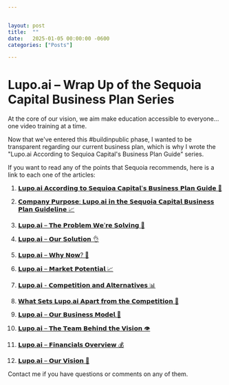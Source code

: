```yaml
---


layout: post
title:  ""
date:   2025-01-05 00:00:00 -0600
categories: ["Posts"] 

---
```



#  Lupo.ai – Wrap Up of the Sequoia Capital Business Plan Series

At the core of our vision, we aim make education accessible to everyone... one video training at a time.

Now that we've entered this #buildinpublic phase, I wanted to be transparent regarding our current business plan, which is why I wrote the "Lupo.ai According to Sequioa Capital's Business Plan Guide" series.

If you want to read any of the points that Sequoia recommends, here is a link to each one of the articles:


1. [𝗟𝘂𝗽𝗼.𝗮𝗶 𝗔𝗰𝗰𝗼𝗿𝗱𝗶𝗻𝗴 𝘁𝗼 𝗦𝗲𝗾𝘂𝗶𝗼𝗮 𝗖𝗮𝗽𝗶𝘁𝗮𝗹'𝘀 𝗕𝘂𝘀𝗶𝗻𝗲𝘀𝘀 𝗣𝗹𝗮𝗻 𝗚𝘂𝗶𝗱𝗲 🚀](https://www.linkedin.com/posts/xmorera_businessplan-ai-video-activity-7280593724932296704-eeKH?utm_source=share&utm_medium=member_desktop)

1. [𝗖𝗼𝗺𝗽𝗮𝗻𝘆 𝗣𝘂𝗿𝗽𝗼𝘀𝗲: 𝗟𝘂𝗽𝗼.𝗮𝗶 𝗶𝗻 𝘁𝗵𝗲 𝗦𝗲𝗾𝘂𝗼𝗶𝗮 𝗖𝗮𝗽𝗶𝘁𝗮𝗹 𝗕𝘂𝘀𝗶𝗻𝗲𝘀𝘀 𝗣𝗹𝗮𝗻 𝗚𝘂𝗶𝗱𝗲𝗹𝗶𝗻𝗲 📈](https://www.linkedin.com/posts/xmorera_companypurpose-sequoiacapital-businessplan-activity-7280956133492592641-datC?utm_source=share&utm_medium=member_desktop)
1. [𝗟𝘂𝗽𝗼.𝗮𝗶 – 𝗧𝗵𝗲 𝗣𝗿𝗼𝗯𝗹𝗲𝗺 𝗪𝗲’𝗿𝗲 𝗦𝗼𝗹𝘃𝗶𝗻𝗴 🌟](https://www.linkedin.com/posts/xmorera_training-learninganddevelopment-companypurpose-activity-7282043256593387520-fYay?utm_source=share&utm_medium=member_desktop)
1. [𝗟𝘂𝗽𝗼.𝗮𝗶 – 𝗢𝘂𝗿 𝗦𝗼𝗹𝘂𝘁𝗶𝗼𝗻 👌](https://www.linkedin.com/posts/xmorera_innovation-lupoai-learninganddevelopment-activity-7282108688633364480-MuZP?utm_source=share&utm_medium=member_desktop)
1. [𝗟𝘂𝗽𝗼.𝗮𝗶 – 𝗪𝗵𝘆 𝗡𝗼𝘄? 🚀](https://www.linkedin.com/posts/xmorera_innovation-lupoai-learninganddevelopment-activity-7282408666840928257-cNRZ?utm_source=share&utm_medium=member_desktop)
1. [𝗟𝘂𝗽𝗼.𝗮𝗶 – 𝗠𝗮𝗿𝗸𝗲𝘁 𝗣𝗼𝘁𝗲𝗻𝘁𝗶𝗮𝗹 📈](https://www.linkedin.com/posts/xmorera_training-ai-learninganddevelopment-activity-7282768033268260865-Y95l?utm_source=share&utm_medium=member_desktop)
1. [𝗟𝘂𝗽𝗼.𝗮𝗶 - 𝗖𝗼𝗺𝗽𝗲𝘁𝗶𝘁𝗶𝗼𝗻 𝗮𝗻𝗱 𝗔𝗹𝘁𝗲𝗿𝗻𝗮𝘁𝗶𝘃𝗲𝘀 📊](https://www.linkedin.com/posts/xmorera_competition-ai-learninganddevelopment-activity-7283130418814418944-0sb8?utm_source=share&utm_medium=member_desktop)
1. [𝗪𝗵𝗮𝘁 𝗦𝗲𝘁𝘀 𝗟𝘂𝗽𝗼.𝗮𝗶 𝗔𝗽𝗮𝗿𝘁 𝗳𝗿𝗼𝗺 𝘁𝗵𝗲 𝗖𝗼𝗺𝗽𝗲𝘁𝗶𝘁𝗶𝗼𝗻 🚀](https://www.linkedin.com/posts/xmorera_differentiator-addedvalue-competition-activity-7283492811134435329-tVw9?utm_source=share&utm_medium=member_desktop)
1. [𝗟𝘂𝗽𝗼.𝗮𝗶 – 𝗢𝘂𝗿 𝗕𝘂𝘀𝗶𝗻𝗲𝘀𝘀 𝗠𝗼𝗱𝗲𝗹 💼](https://www.linkedin.com/posts/xmorera_training-ai-learninganddevelopment-activity-7284579967416303616-TVpF?utm_source=share&utm_medium=member_desktop)
1. [𝗟𝘂𝗽𝗼.𝗮𝗶 – 𝗧𝗵𝗲 𝗧𝗲𝗮𝗺 𝗕𝗲𝗵𝗶𝗻𝗱 𝘁𝗵𝗲 𝗩𝗶𝘀𝗶𝗼𝗻 👁️](https://www.linkedin.com/posts/xmorera_training-ai-learninganddevelopment-activity-7284942355277725696-i1Kn?utm_source=share&utm_medium=member_desktop)
1. [𝗟𝘂𝗽𝗼.𝗮𝗶 – 𝗙𝗶𝗻𝗮𝗻𝗰𝗶𝗮𝗹𝘀 𝗢𝘃𝗲𝗿𝘃𝗶𝗲𝘄 💰](https://www.linkedin.com/posts/xmorera_financial-model-training-activity-7285304753176150016-p2xw?utm_source=share&utm_medium=member_desktop)
1. [𝗟𝘂𝗽𝗼.𝗮𝗶 – 𝗢𝘂𝗿 𝗩𝗶𝘀𝗶𝗼𝗻 🚀](https://www.linkedin.com/posts/xmorera_goals-lupoai-trainings-activity-7285667149061193728-KMmo?utm_source=share&utm_medium=member_desktop)

Contact me if you have questions or comments on any of them.